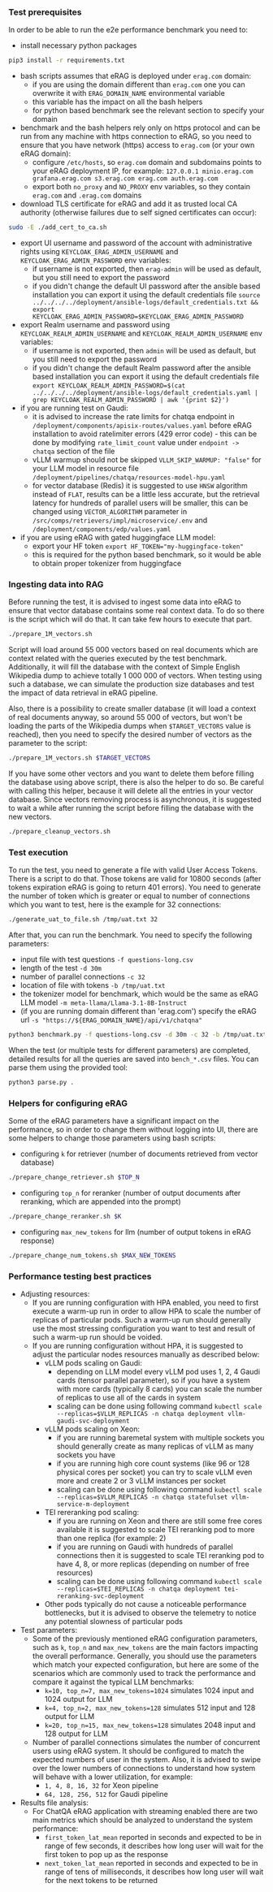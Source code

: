 ### Test prerequisites
In order to be able to run the e2e performance benchmark you need to:
* install necessary python packages
```bash
pip3 install -r requirements.txt
```
* bash scripts assumes that eRAG is deployed under `erag.com` domain:
  * if you are using the domain different than `erag.com` one you can overwrite it with `ERAG_DOMAIN_NAME` environmental variable
  * this variable has the impact on all the bash helpers
  * for python based benchmark see the relevant section to specify your domain
* benchmark and the bash helpers rely only on https protocol and can be run from any machine with https connection to eRAG, so you need to ensure that you have network (https) access to `erag.com` (or your own eRAG domain):
  * configure `/etc/hosts`, so `erag.com` domain and subdomains points to your eRAG deployment IP, for example: `127.0.0.1 minio.erag.com grafana.erag.com s3.erag.com erag.com auth.erag.com`
  * export both `no_proxy` and `NO_PROXY` env variables, so they contain  `erag.com` and `.erag.com` domains
* download TLS certificate for eRAG and add it as trusted local CA authority (otherwise failures due to self signed certificates can occur):
```bash
sudo -E ./add_cert_to_ca.sh
```
* export UI username and password of the account with administrative rights using `KEYCLOAK_ERAG_ADMIN_USERNAME` and `KEYCLOAK_ERAG_ADMIN_PASSWORD` env variables:
  * if username is not exported, then `erag-admin` will be used as default, but you still need to export the password
  * if you didn't change the default UI password after the ansible based installation you can export it using the default credentials file `source ../../../../deployment/ansible-logs/default_credentials.txt && export KEYCLOAK_ERAG_ADMIN_PASSWORD=$KEYCLOAK_ERAG_ADMIN_PASSWORD`
* export Realm username and password using `KEYCLOAK_REALM_ADMIN_USERNAME` and `KEYCLOAK_REALM_ADMIN_USERNAME` env variables:
  * if username is not exported, then `admin` will be used as default, but you still need to export the password
  * if you didn't change the default Realm password after the ansible based installation you can export it using the default credentials file `export KEYCLOAK_REALM_ADMIN_PASSWORD=$(cat ../../../../deployment/ansible-logs/default_credentials.yaml | grep KEYCLOAK_REALM_ADMIN_PASSWORD | awk '{print $2}')`
* if you are running test on Gaudi:
  * it is advised to increase the rate limits for chatqa endpoint in `/deployment/components/apisix-routes/values.yaml` before eRAG installation to avoid ratelimiter errors (429 error code) - this can be done by modifying `rate_limit_count` value under `endpoint -> chatqa` section of the file
  * vLLM warmup should not be skipped `VLLM_SKIP_WARMUP: "false"` for your LLM model in resource file `/deployment/pipelines/chatqa/resources-model-hpu.yaml`
  * for vector database (Redis) it is suggested to use `HNSW` algorithm instead of `FLAT`, results can be a little less accurate, but the retrieval latency for hundreds of parallel users will be smaller, this can be changed using `VECTOR_ALGORITHM` parameter in `/src/comps/retrievers/impl/microservice/.env` and `/deployment/components/edp/values.yaml`
* if you are using eRAG with gated huggingface LLM model:
  * export your HF token `export HF_TOKEN="my-huggingface-token"`
  * this is required for the python based benchmark, so it would be able to obtain proper tokenizer from huggingface

### Ingesting data into RAG
Before running the test, it is advised to ingest some data into eRAG to ensure that vector database contains some real context data. To do so there is the script which will do that. It can take few hours to execute that part.

```bash
./prepare_1M_vectors.sh
```
Script will load around 55 000 vectors based on real documents which are context related with the queries executed by the test benchmark. Additionally, it will fill the database with the context of Simple English Wikipedia dump to achieve totally 1 000 000 of vectors. When testing using such a database, we can simulate the production size databases and test the impact of data retrieval in eRAG pipeline.

Also, there is a possibility to create smaller database (it will load a context of real documents anyway, so around 55 000 of vectors, but won't be loading the parts of the Wikipedia dumps when `$TARGET_VECTORS` value is reached), then you need to specify the desired number of vectors as the parameter to the script:
```bash
./prepare_1M_vectors.sh $TARGET_VECTORS
```
If you have some other vectors and you want to delete them before filling the database using above script, there is also the helper to do so. Be careful with calling this helper, because it will delete all the entries in your vector database. Since vectors removing process is asynchronous, it is suggested to wait a while after running the script before filling the database with the new vectors.
```bash
./prepare_cleanup_vectors.sh
```

### Test execution
To run the test, you need to generate a file with valid User Access Tokens. There is a script to do that. Those tokens are valid for 10800 seconds (after tokens expiration eRAG is going to return 401 errors). You need to generate the number of token which is greater or equal to number of connections which you want to test, here is the example for 32 connections:
```bash
./generate_uat_to_file.sh /tmp/uat.txt 32
```
After that, you can run the benchmark. You need to specify the following parameters:
* input file with test questions `-f questions-long.csv`
* length of the test `-d 30m`
* number of parallel connections `-c 32`
* location of file with tokens `-b /tmp/uat.txt`
* the tokenizer model for benchmark, which would be the same as eRAG LLM model `-m meta-llama/Llama-3.1-8B-Instruct`
* (if you are running domain different than 'erag.com') specify the eRAG url `-s "https://${ERAG_DOMAIN_NAME}/api/v1/chatqna"`
```bash
python3 benchmark.py -f questions-long.csv -d 30m -c 32 -b /tmp/uat.txt -m meta-llama/Llama-3.1-8B-Instruct
```
When the test (or multiple tests for different parameters) are completed, detailed results for all the queries are saved into `bench_*.csv` files. You can parse them using the provided tool:
```bash
python3 parse.py .
```

### Helpers for configuring eRAG
Some of the eRAG parameters have a significant impact on the performance, so in order to change them without logging into UI, there are some helpers to change those parameters using bash scripts:
* configuring `k` for retriever (number of documents retrieved from vector database)
```bash
./prepare_change_retriever.sh $TOP_N
```
* configuring `top_n` for reranker (number of output documents after reranking, which are appended into the prompt)
```bash
./prepare_change_reranker.sh $K
```
* configuring `max_new_tokens` for llm (number of output tokens in eRAG response)
```bash
./prepare_change_num_tokens.sh $MAX_NEW_TOKENS
```

### Performance testing best practices
* Adjusting resources:
  * If you are running configuration with HPA enabled, you need to first execute a warm-up run in order to allow HPA to scale the number of replicas of particular pods. Such a warm-up run should generally use the most stressing configuration you want to test and result of such a warm-up run should be voided.
  * If you are running configuration without HPA, it is suggested to adjust the particular nodes resources manually as described below:
    * vLLM pods scaling on Gaudi:
      * depending on LLM model every vLLM pod uses 1, 2, 4 Gaudi cards (tensor parallel parameter), so if you have a system with more cards (typically 8 cards) you can scale the number of replicas to use all of the cards in system
      * scaling can be done using following command `kubectl scale --replicas=$VLLM_REPLICAS -n chatqa deployment vllm-gaudi-svc-deployment`
    * vLLM pods scaling on Xeon:
      * if you are running baremetal system with multiple sockets you should generally create as many replicas of vLLM as many sockets you have
      * if you are running high core count systems (like 96 or 128 physical cores per socket) you can try to scale vLLM even more and create 2 or 3 vLLM instances per socket
      * scaling can be done using following command `kubectl scale --replicas=$VLLM_REPLICAS -n chatqa statefulset vllm-service-m-deployment`
    * TEI rereranking pod scaling:
      * if you are running on Xeon and there are still some free cores available it is suggested to scale TEI reranking pod to more than one replica (for example: 2)
      * if you are running on Gaudi with hundreds of parallel connections then it is suggested to scale TEI reranking pod to have 4, 8, or more replicas (depending on number of free resources)
      * scaling can be done using following command `kubectl scale --replicas=$TEI_REPLICAS -n chatqa deployment tei-reranking-svc-deployment`
    * Other pods typically do not cause a noticeable performance bottlenecks, but it is advised to observe the telemetry to notice any potential slowness of particular pods
* Test parameters:
  * Some of the previously mentioned eRAG configuration parameters, such as `k`, `top_n` and `max_new_tokens` are the main factors impacting the overall performance. Generally, you should use the parameters which match your expected configuration, but here are some of the scenarios which are commonly used to track the performance and compare it against the typical LLM benchmarks:
    * `k=10, top_n=7, max_new_tokens=1024` simulates 1024 input and 1024 output for LLM
    * `k=4, top_n=2, max_new_tokens=128` simulates 512 input and 128 output for LLM
    * `k=20, top_n=15, max_new_tokens=128` simulates 2048 input and 128 output for LLM
  * Number of parallel connections simulates the number of concurrent users using eRAG system. It should be configured to match the expected numbers of user in the system. Also, it is advised to swipe over the lower numbers of connections to understand how system will behave with a lower utilization, for example:
    * `1, 4, 8, 16, 32` for Xeon pipeline
    * `64, 128, 256, 512` for Gaudi pipeline
* Results file analysis:
  * For ChatQA eRAG application with streaming enabled there are two main metrics which should be analyzed to understand the system performance:
    * `first_token_lat_mean` reported in seconds and expected to be in range of few seconds, it describes how long user will wait for the first token to pop up as the response
    * `next_token_lat_mean` reported in seconds and expected to be in range of tens of milliseconds, it describes how long user will wait for the next tokens to be returned
